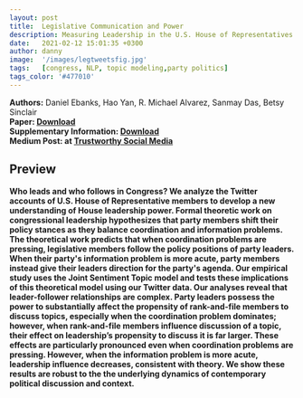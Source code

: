 ```yaml
---
layout: post
title:  Legislative Communication and Power
description: Measuring Leadership in the U.S. House of Representatives from Social Media Data
date:   2021-02-12 15:01:35 +0300
author: danny
image:  '/images/legtweetsfig.jpg'
tags:   [congress, NLP, topic modeling,party politics]
tags_color: '#477010'
---
```


<b>Authors:</b> Daniel Ebanks, Hao Yan, R. Michael Alvarez, Sanmay Das, Betsy Sinclair <br>
<b>Paper:</r> <a href="/files/Legislative_Tweets.pdf"> Download</a><br>
<b>Supplementary Information:</b> <a href="/files/SILegTweets.pdf"> Download</a><br>
<b>Medium Post:</r> at <a href="https://medium.com/trustworthy-social-media/following-the-leader-congressional-communication-on-social-media-b479675aac4f"> Trustworthy Social Media</a>

## Preview

Who leads and who follows in Congress?  We analyze the Twitter accounts of U.S. House of Representative members to develop a new understanding of House leadership power. Formal theoretic work on congressional leadership hypothesizes that party members shift their policy stances as they balance coordination and information problems. The theoretical work predicts that when coordination problems are pressing, legislative members follow the policy positions of party leaders. When their party's information problem is more acute, party members instead give their leaders direction for the party's agenda. Our empirical study uses the Joint Sentiment Topic model and tests these implications of this theoretical model using our Twitter data. Our analyses reveal that leader-follower relationships are complex. Party leaders possess the power to substantially affect the propensity of rank-and-file members to discuss topics, especially when the coordination problem dominates; however, when rank-and-file members influence discussion of a topic, their effect on leadership’s propensity to discuss it is far larger. These effects are particularly pronounced even when coordination problems are pressing. However, when the information problem is more acute, leadership influence decreases, consistent with theory. We show these results are robust to the the underlying dynamics of contemporary political discussion and context. 